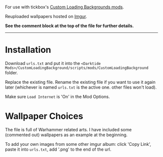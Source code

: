 For use with tickbox's [Custom Loading Backgrounds mods](https://www.nexusmods.com/warhammer40kdarktide/mods/462).

Reuploaded wallpapers hosted on [Imgur](https://imgur.com/a/custom-loading-backgrounds-1920x1080-REhTk5C). 

**See the comment block at the top of the file for further details.**

-----------------------------------------------------------------------------

# Installation
Download `urls.txt` and put it into the `<Darktide Mods>/CustomLoadingBackground/scripts/mods/CustomLoadingBackground` folder. 

Replace the existing file. Rename the existing file if you want to use it again later (whichever is named `urls.txt` is the active one. other files won't load).

Make sure `Load Internet` is 'On' in the Mod Options.

# Wallpaper Choices
The file is full of Warhammer related arts. I have included some (commented out) wallpapers as an example at the beginning.

To add your own images from some other imgur album: click 'Copy Link', paste it into `urls.txt`, add '.png' to the end of the url.
